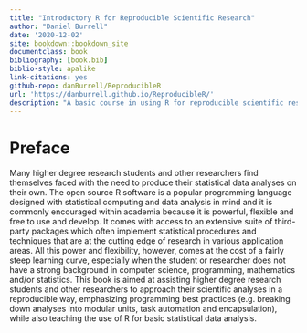 ```yaml
--- 
title: "Introductory R for Reproducible Scientific Research"
author: "Daniel Burrell"
date: '2020-12-02'
site: bookdown::bookdown_site
documentclass: book
bibliography: [book.bib]
biblio-style: apalike
link-citations: yes
github-repo: danBurrell/ReproducibleR
url: 'https://danburrell.github.io/ReproducibleR/'
description: "A basic course in using R for reproducible scientific research"
---
```


# Preface

Many higher degree research students and other researchers find themselves faced with the need to produce their statistical data analyses on their own. The open source R software is a popular programming language designed with statistical computing and data analysis in mind and it is commonly encouraged within academia because it is powerful, flexible and free to use and develop. It comes with access to an extensive suite of third-party packages which often implement statistical procedures and techniques that are at the cutting edge of research in various application areas. All this power and flexibility, however, comes at the cost of a fairly steep learning curve, especially when the student or researcher does not have a strong background in computer science, programming, mathematics and/or statistics. This book is aimed at assisting higher degree research students and other researchers to approach their scientific analyses in a reproducible way, emphasizing programming best practices (e.g. breaking down analyses into modular units, task automation and encapsulation), while also teaching the use of R for basic statistical data analysis. 
